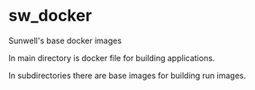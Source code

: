 # sw_docker
Sunwell's base docker images


In main directory is docker file for building applications.

In subdirectories there are base images for building run images.
